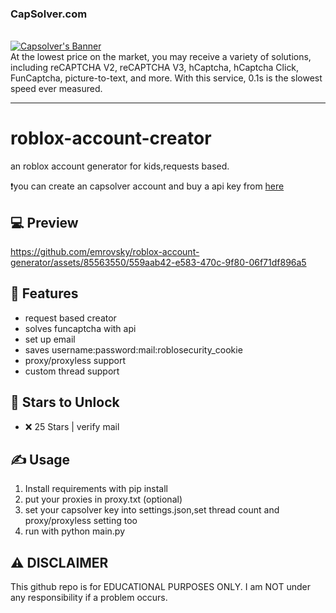<h3>
        <h3>CapSolver.com</h3>
        <br>
        <a href="https://dashboard.capsolver.com/passport/register?inviteCode=c0lAroQKe-UX">
            <img src="https://discordapp.net/attachments/1118100754415235113/1199591417908043807/IMG_20240124_084750_440.png?ex=65c31991&is=65b0a491&hm=48471798334aad7cdba1ac4ceb03a3c38f8400e4498e56a8f22e564e0f3f40c3&" alt="Capsolver's Banner">
        </a>
</h3>
<br>
At the lowest price on the market, you may receive a variety of solutions, including reCAPTCHA V2, reCAPTCHA V3, hCaptcha, hCaptcha Click, FunCaptcha, picture-to-text, and more. With this service, 0.1s is the slowest speed ever measured.
<hr>


# roblox-account-creator

an roblox account generator for kids,requests based.



❗️you can create an capsolver account and buy a api key from [here](https://dashboard.capsolver.com/passport/register?inviteCode=c0lAroQKe-UX)

## 💻 Preview



https://github.com/emrovsky/roblox-account-generator/assets/85563550/559aab42-e583-470c-9f80-06f71df896a5







## 👾 Features
- request based creator
- solves funcaptcha with api
- set up email
- saves username:password:mail:roblosecurity_cookie
- proxy/proxyless support
- custom thread support


## 🌟 Stars to Unlock

- ❌ 25 Stars | verify mail



## ✍️ Usage
1. Install requirements with pip install
2. put your proxies in proxy.txt (optional)
3. set your capsolver key into settings.json,set thread count and proxy/proxyless setting too
4. run with python main.py


## ⚠️ DISCLAIMER
This github repo is for EDUCATIONAL PURPOSES ONLY. I am NOT under any responsibility if a problem occurs.

